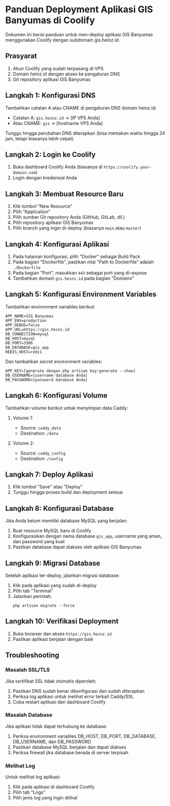# Panduan Deployment Aplikasi GIS Banyumas di Coolify

Dokumen ini berisi panduan untuk men-deploy aplikasi GIS Banyumas menggunakan Coolify dengan subdomain gis.heinz.id.

## Prasyarat

1. Akun Coolify yang sudah terpasang di VPS
2. Domain heinz.id dengan akses ke pengaturan DNS
3. Git repository aplikasi GIS Banyumas

## Langkah 1: Konfigurasi DNS

Tambahkan catatan A atau CNAME di pengaturan DNS domain heinz.id:

- Catatan A: `gis.heinz.id` → [IP VPS Anda]
- Atau CNAME: `gis` → [hostname VPS Anda]

Tunggu hingga perubahan DNS diterapkan (bisa memakan waktu hingga 24 jam, tetapi biasanya lebih cepat).

## Langkah 2: Login ke Coolify

1. Buka dashboard Coolify Anda (biasanya di `https://coolify.your-domain.com`)
2. Login dengan kredensial Anda

## Langkah 3: Membuat Resource Baru

1. Klik tombol "New Resource"
2. Pilih "Application"
3. Pilih sumber Git repository Anda (GitHub, GitLab, dll.)
4. Pilih repository aplikasi GIS Banyumas
5. Pilih branch yang ingin di-deploy (biasanya `main` atau `master`)

## Langkah 4: Konfigurasi Aplikasi

1. Pada halaman konfigurasi, pilih "Docker" sebagai Build Pack
2. Pada bagian "Dockerfile", pastikan nilai "Path to Dockerfile" adalah `./Dockerfile`
3. Pada bagian "Port", masukkan `443` sebagai port yang di-expose
4. Tambahkan domain `gis.heinz.id` pada bagian "Domains"

## Langkah 5: Konfigurasi Environment Variables

Tambahkan environment variables berikut:

```
APP_NAME=SIG Banyumas
APP_ENV=production
APP_DEBUG=false
APP_URL=https://gis.heinz.id
DB_CONNECTION=mysql
DB_HOST=mysql
DB_PORT=3306
DB_DATABASE=gis_app
REDIS_HOST=redis
```

Dan tambahkan secret environment variables:

```
APP_KEY=[generate dengan php artisan key:generate --show]
DB_USERNAME=[username database Anda]
DB_PASSWORD=[password database Anda]
```

## Langkah 6: Konfigurasi Volume

Tambahkan volume berikut untuk menyimpan data Caddy:

1. Volume 1:
   - Source: `caddy_data`
   - Destination: `/data`

2. Volume 2:
   - Source: `caddy_config`
   - Destination: `/config`

## Langkah 7: Deploy Aplikasi

1. Klik tombol "Save" atau "Deploy"
2. Tunggu hingga proses build dan deployment selesai

## Langkah 8: Konfigurasi Database

Jika Anda belum memiliki database MySQL yang berjalan:

1. Buat resource MySQL baru di Coolify
2. Konfigurasikan dengan nama database `gis_app`, username yang aman, dan password yang kuat
3. Pastikan database dapat diakses oleh aplikasi GIS Banyumas

## Langkah 9: Migrasi Database

Setelah aplikasi ter-deploy, jalankan migrasi database:

1. Klik pada aplikasi yang sudah di-deploy
2. Pilih tab "Terminal"
3. Jalankan perintah:
   ```
   php artisan migrate --force
   ```

## Langkah 10: Verifikasi Deployment

1. Buka browser dan akses `https://gis.heinz.id`
2. Pastikan aplikasi berjalan dengan baik

## Troubleshooting

### Masalah SSL/TLS

Jika sertifikat SSL tidak otomatis diperoleh:

1. Pastikan DNS sudah benar dikonfigurasi dan sudah diterapkan
2. Periksa log aplikasi untuk melihat error terkait Caddy/SSL
3. Coba restart aplikasi dari dashboard Coolify

### Masalah Database

Jika aplikasi tidak dapat terhubung ke database:

1. Periksa environment variables DB_HOST, DB_PORT, DB_DATABASE, DB_USERNAME, dan DB_PASSWORD
2. Pastikan database MySQL berjalan dan dapat diakses
3. Periksa firewall jika database berada di server terpisah

### Melihat Log

Untuk melihat log aplikasi:

1. Klik pada aplikasi di dashboard Coolify
2. Pilih tab "Logs"
3. Pilih jenis log yang ingin dilihat